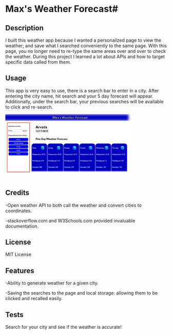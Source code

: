 # Max's Weather Forecast#

## Description

I built this weather app because I wanted a personailzed page to view the weather; and save what I searched conveniently to the same page. With this page, you no longer need to re-type the same areas over and over to check the weather. During this project I learned a lot about APIs and how to target specific data called from them.

## Usage

This app is very easy to use, there is a search bar to enter in a city. After entering the city name, hit search and your 5 day forecast will appear. Additionally, under the search bar, your previous searches will be available to click and re-search.

<img src="./assets/images/Screenshot (11).png" alt="screenshot of weather page" width="400" height="200"/>

## Credits

-Open weather API to both call the weather and convert cities to coordinates.

-stackoverflow.com and W3Schools.com provided invaluable documentation.

## License

MIT License

## Features

-Ability to generate weather for a given city.

-Saving the searches to the page and local storage: allowing them to be clicked and recalled easily.

## Tests

Search for your city and see if the weather is accurate!